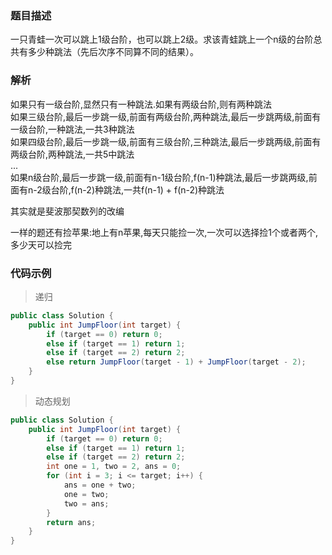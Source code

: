 ### 题目描述

一只青蛙一次可以跳上1级台阶，也可以跳上2级。求该青蛙跳上一个n级的台阶总共有多少种跳法（先后次序不同算不同的结果）。

### 解析

如果只有一级台阶,显然只有一种跳法.如果有两级台阶,则有两种跳法  
如果三级台阶,最后一步跳一级,前面有两级台阶,两种跳法,最后一步跳两级,前面有一级台阶,一种跳法,一共3种跳法  
如果四级台阶,最后一步跳一级,前面有三级台阶,三种跳法,最后一步跳两级,前面有两级台阶,两种跳法,一共5中跳法  
...  
如果n级台阶,最后一步跳一级,前面有n-1级台阶,f(n-1)种跳法,最后一步跳两级,前面有n-2级台阶,f(n-2)种跳法,一共f(n-1) + f(n-2)种跳法

其实就是斐波那契数列的改编

一样的题还有捡苹果:地上有n苹果,每天只能捡一次,一次可以选择捡1个或者两个,多少天可以捡完

### 代码示例

> 递归

```java
public class Solution {
    public int JumpFloor(int target) {
        if (target == 0) return 0;
        else if (target == 1) return 1;
        else if (target == 2) return 2;
        else return JumpFloor(target - 1) + JumpFloor(target - 2);
    }
}
```

> 动态规划

```java
public class Solution {
    public int JumpFloor(int target) {
        if (target == 0) return 0;
        else if (target == 1) return 1;
        else if (target == 2) return 2;
        int one = 1, two = 2, ans = 0;
        for (int i = 3; i <= target; i++) {
            ans = one + two;
            one = two;
            two = ans;
        }
        return ans;
    }
}
```
